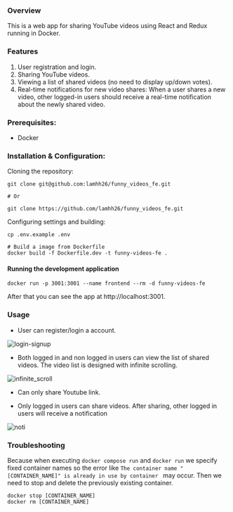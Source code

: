 ### Overview

This is a web app for sharing YouTube videos using React and Redux running in Docker.

### Features

1. User registration and login.
2. Sharing YouTube videos.
3. Viewing a list of shared videos (no need to display up/down votes).
4. Real-time notifications for new video shares: When a user shares a new video, other logged-in users should receive a real-time notification about the newly shared video.

### Prerequisites:
- Docker

### Installation & Configuration:

Cloning the repository:

```
git clone git@github.com:lamhh26/funny_videos_fe.git

# Or

git clone https://github.com/lamhh26/funny_videos_fe.git
```

Configuring settings and building:

```
cp .env.example .env

# Build a image from Dockerfile
docker build -f Dockerfile.dev -t funny-videos-fe .
```

#### Running the development application
```
docker run -p 3001:3001 --name frontend --rm -d funny-videos-fe
```
After that you can see the app at http://localhost:3001.

### Usage

- User can register/login a account.

![login-signup](https://github.com/lamhh26/funny_videos_fe/assets/17271336/546730b7-f85d-410f-bbfb-acab960f2cdc)

- Both logged in and non logged in users can view the list of shared videos. The video list is designed with infinite scrolling.

![infinite_scroll](https://github.com/lamhh26/funny_videos_fe/assets/17271336/de020691-3048-4db3-b358-6bcd65aaf0b1)

- Can only share Youtube link.

- Only logged in users can share videos. After sharing, other logged in users will receive a notification

![noti](https://github.com/lamhh26/funny_videos_fe/assets/17271336/3d880d4a-0c66-48e6-829e-b47607e1c125)

### Troubleshooting

Because when executing `docker compose run` and `docker run` we specify fixed container names so the error like `The container name "[CONTAINER_NAME]" is already in use by container ` may occur. Then we need to stop and delete the previously existing container.

```
docker stop [CONTAINER_NAME]
docker rm [CONTAINER_NAME]
```

